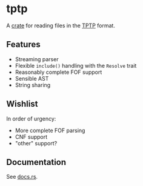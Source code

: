 # tptp

A [crate](https://crates.io/crates/tptp) for reading files in the [TPTP](http://tptp.org) format.

## Features

* Streaming parser
* Flexible `include()` handling with the `Resolve` trait
* Reasonably complete FOF support
* Sensible AST
* String sharing

## Wishlist

In order of urgency:

* More complete FOF parsing
* CNF support
* "other" support?

## Documentation

See [docs.rs](https://docs.rs/tptp).
